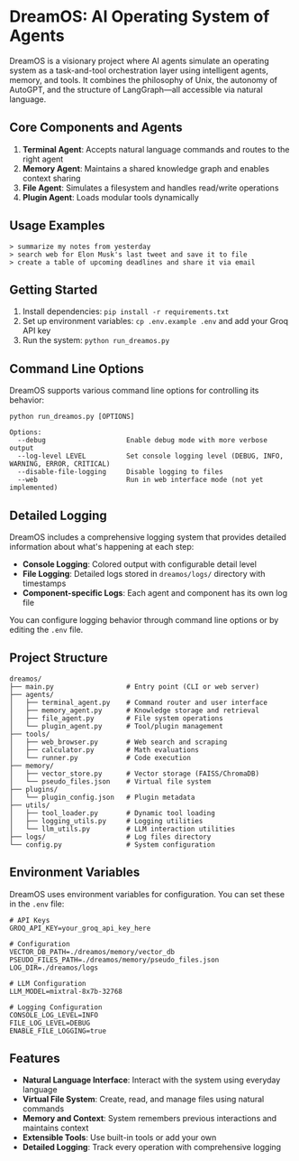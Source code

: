 # DreamOS: AI Operating System of Agents

DreamOS is a visionary project where AI agents simulate an operating system as a task-and-tool orchestration layer using intelligent agents, memory, and tools. It combines the philosophy of Unix, the autonomy of AutoGPT, and the structure of LangGraph—all accessible via natural language.

## Core Components and Agents

1. **Terminal Agent**: Accepts natural language commands and routes to the right agent
2. **Memory Agent**: Maintains a shared knowledge graph and enables context sharing
3. **File Agent**: Simulates a filesystem and handles read/write operations
4. **Plugin Agent**: Loads modular tools dynamically

## Usage Examples

```
> summarize my notes from yesterday
> search web for Elon Musk's last tweet and save it to file
> create a table of upcoming deadlines and share it via email
```

## Getting Started

1. Install dependencies: `pip install -r requirements.txt`
2. Set up environment variables: `cp .env.example .env` and add your Groq API key
3. Run the system: `python run_dreamos.py`

## Command Line Options

DreamOS supports various command line options for controlling its behavior:

```
python run_dreamos.py [OPTIONS]

Options:
  --debug                    Enable debug mode with more verbose output
  --log-level LEVEL          Set console logging level (DEBUG, INFO, WARNING, ERROR, CRITICAL)
  --disable-file-logging     Disable logging to files
  --web                      Run in web interface mode (not yet implemented)
```

## Detailed Logging

DreamOS includes a comprehensive logging system that provides detailed information about what's happening at each step:

- **Console Logging**: Colored output with configurable detail level
- **File Logging**: Detailed logs stored in `dreamos/logs/` directory with timestamps
- **Component-specific Logs**: Each agent and component has its own log file

You can configure logging behavior through command line options or by editing the `.env` file.

## Project Structure

```
dreamos/
├── main.py                  # Entry point (CLI or web server)
├── agents/
│   ├── terminal_agent.py    # Command router and user interface
│   ├── memory_agent.py      # Knowledge storage and retrieval
│   ├── file_agent.py        # File system operations
│   └── plugin_agent.py      # Tool/plugin management
├── tools/
│   ├── web_browser.py       # Web search and scraping
│   ├── calculator.py        # Math evaluations
│   └── runner.py            # Code execution
├── memory/
│   ├── vector_store.py      # Vector storage (FAISS/ChromaDB)
│   └── pseudo_files.json    # Virtual file system
├── plugins/
│   └── plugin_config.json   # Plugin metadata
├── utils/
│   ├── tool_loader.py       # Dynamic tool loading
│   ├── logging_utils.py     # Logging utilities
│   └── llm_utils.py         # LLM interaction utilities
├── logs/                    # Log files directory
└── config.py                # System configuration
```

## Environment Variables

DreamOS uses environment variables for configuration. You can set these in the `.env` file:

```
# API Keys
GROQ_API_KEY=your_groq_api_key_here

# Configuration
VECTOR_DB_PATH=./dreamos/memory/vector_db
PSEUDO_FILES_PATH=./dreamos/memory/pseudo_files.json
LOG_DIR=./dreamos/logs

# LLM Configuration
LLM_MODEL=mixtral-8x7b-32768

# Logging Configuration
CONSOLE_LOG_LEVEL=INFO
FILE_LOG_LEVEL=DEBUG
ENABLE_FILE_LOGGING=true
```

## Features

- **Natural Language Interface**: Interact with the system using everyday language
- **Virtual File System**: Create, read, and manage files using natural commands
- **Memory and Context**: System remembers previous interactions and maintains context
- **Extensible Tools**: Use built-in tools or add your own
- **Detailed Logging**: Track every operation with comprehensive logging